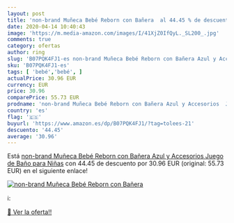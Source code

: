 ```yaml
---
layout: post
title: 'non-brand Muñeca Bebé Reborn con Bañera  al 44.45 % de descuento'
date: 2020-04-14 10:40:43
image: 'https://m.media-amazon.com/images/I/41XjZ0IfQyL._SL200_.jpg'
comments: true
category: ofertas
author: ring
slug: 'B07PQK4FJ1-es non-brand Muñeca Bebé Reborn con Bañera Azul y Accesorios...'
sku: 'B07PQK4FJ1-es'
tags: [ 'bebé','bebé', ]
actualPrice: 30.96 EUR
currency: EUR
price: 30.96
comparePrice: 55.73 EUR
prodname: 'non-brand Muñeca Bebé Reborn con Bañera Azul y Accesorios  Juego de Baño para Niñas'
country: 'es'
flag: '🇪🇸'
buyurl: 'https://www.amazon.es/dp/B07PQK4FJ1/?tag=tolees-21'
descuento: '44.45'
average: '30.96'
---
```


Está [non-brand Muñeca Bebé Reborn con Bañera Azul y Accesorios  Juego de Baño para Niñas](https://www.amazon.es/dp/B07PQK4FJ1/?tag=tolees-21) con 44.45 de descuento por 30.96 EUR (original: 55.73 EUR) en el siguiente enlace!

[![non-brand Muñeca Bebé Reborn con Bañera ](https://m.media-amazon.com/images/I/41XjZ0IfQyL._SL200_.jpg)](https://www.amazon.es/dp/B07PQK4FJ1/?tag=tolees-21)

ℹ️:


[🛒 Ver la oferta!!](https://www.amazon.es/dp/B07PQK4FJ1/?tag=tolees-21)
